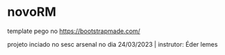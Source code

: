 # novoRM
template pego no https://bootstrapmade.com/

projeto inciado no sesc arsenal no dia 24/03/2023 | instrutor: Éder lemes

